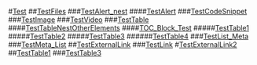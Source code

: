 #[Test]()
##[TestFiles]()
###[TestAlert_nest](TestAlert_nest.md)
####[TestAlert](TestAlert.md)
###[TestCodeSnippet](TestCodeSnippet.md)
###[TestImage](TestImage.md)
###[TestVideo](TestVideo.md)
###[TestTable](TestTable.md)
####[TestTableNestOtherElements](TestTableNestOtherElements.md)
####[TOC_Block_Test](InvalidTOC.md)
#####[TestTable1](TestTable1.md)
#####[TestTable2](TestTable2.md)
#####[TestTable3](TestTable3.md)
######[TestTable4](TestTable4.md)
###[TestList_Meta](TestList_Meta.md)
###[TestMeta_List](TestMeta_List.md)
##[TestExternalLink](http://www.baidu.com/)
###[TestLink](TestLink.md)
#[TestExternalLink2](http://www.baidu.com/)
##[TestTable1](TestTable1.md)
###[TestTable3](TestTable3.md)



